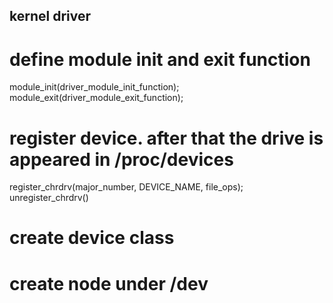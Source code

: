 ## kernel driver ##

# define module init and exit function
module_init(driver_module_init_function);
module_exit(driver_module_exit_function);

# register device. after that the drive is appeared in /proc/devices
register_chrdrv(major_number, DEVICE_NAME, file_ops);
unregister_chrdrv()

# create device class

# create node under /dev
